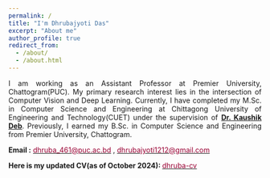 ```yaml
---
permalink: /
title: "I'm Dhrubajyoti Das"
excerpt: "About me"
author_profile: true
redirect_from: 
  - /about/
  - /about.html
---
```

<p align="justify">
I am working as an Assistant Professor at Premier University, Chattogram(PUC). My primary research interest lies in the intersection of Computer Vision and Deep Learning. Currently, I have completed my M.Sc. in Computer Science and Engineering at Chittagong University of Engineering and Technology(CUET) under the supervision of <a href="https://www.cuet.ac.bd/members/498"><b>Dr. Kaushik Deb</b></a>. Previously, I earned my B.Sc. in Computer Science and Engineering from Premier University, Chattogram.
</p>

<b>Email :</b> [<font color= "#990033" >dhruba_461@puc.ac.bd</font>](dhruba_461@puc.ac.bd) , [<font color= "#990033" >dhrubajyoti1212@gmail.com</font>](dhrubajyoti1212@gmail.com)


<b>Here is my updated CV(as of October 2024): </b> <a href="https://drive.google.com/file/d/1rtdqYcPVMxXJs-lFFNfK9Mmc36chI3tR/view?usp=sharing"><font color="#990033">dhruba-cv</font></a>

